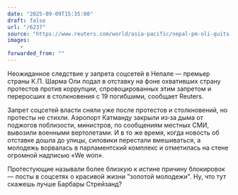 ```yaml
---
date: "2025-09-09T15:35:00"
draft: false
url: "/6237"
source: "https://www.reuters.com/world/asia-pacific/nepal-pm-oli-quits-anti-corruption-protests-spiral-2025-09-09/"
images:
    -
forwarded_from: ""
---
```


Неожиданное следствие у запрета соцсетей в Непале — премьер страны К.П. Шарма Оли подал в отставку на фоне охвативших страну протестов против коррупции, спровоцированных этим запретом и переросших в столкновения с 19 погибшими, сообщает Reuters.

Запрет соцсетей власти сняли уже после протестов и столкновений, но протесты не стихли. Аэропорт Катманду закрыли из‑за дыма от поджогов поблизости, министров, по сообщениям местных СМИ, вывозили военными вертолетами. И в то же время, когда новость об отставке дошла до улицы, силовики перестали вмешиваться, а молодежь ворвалась в парламентский комплекс и отметилась на стене огромной надписью «We won».

Протестующие называли более близкую к истине причину блокировок — посты в соцсетях о красивой жизни "золотой молодежи". Ну, что тут скажешь лучше Барбары Стрейзанд?
